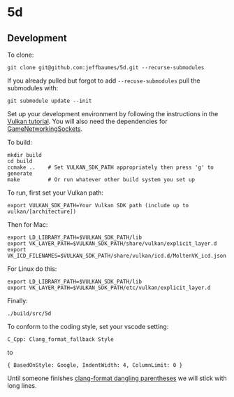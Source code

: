 # 5d

## Development

To clone:

```
git clone git@github.com:jeffbaumes/5d.git --recurse-submodules
```

If you already pulled but forgot to add `--recuse-submodules` pull the submodules with:

```
git submodule update --init
```

Set up your development environment by following the instructions in the
[Vulkan tutorial](https://vulkan-tutorial.com/Development_environment).
You will also need the dependencies for
[GameNetworkingSockets](https://github.com/ValveSoftware/GameNetworkingSockets/blob/master/BUILDING.md).

To build:

```
mkdir build
cd build
ccmake ..    # Set VULKAN_SDK_PATH appropriately then press 'g' to generate
make         # Or run whatever other build system you set up
```

To run, first set your Vulkan path:
```
export VULKAN_SDK_PATH=Your Vulkan SDK path (include up to vulkan/[architecture])
```

Then for Mac:
```
export LD_LIBRARY_PATH=$VULKAN_SDK_PATH/lib
export VK_LAYER_PATH=$VULKAN_SDK_PATH/share/vulkan/explicit_layer.d
export VK_ICD_FILENAMES=$VULKAN_SDK_PATH/share/vulkan/icd.d/MoltenVK_icd.json
```

For Linux do this:
```
export LD_LIBRARY_PATH=$VULKAN_SDK_PATH/lib
export VK_LAYER_PATH=$VULKAN_SDK_PATH/etc/vulkan/explicit_layer.d
```

Finally:
```
./build/src/5d
```

To conform to the coding style, set your vscode setting:

```
C_Cpp: Clang_format_fallback Style
```

to

```
{ BasedOnStyle: Google, IndentWidth: 4, ColumnLimit: 0 }
```

Until someone finishes [clang-format dangling parentheses](https://reviews.llvm.org/D33029)
we will stick with long lines.

